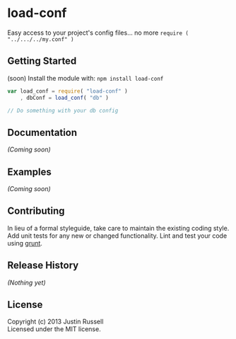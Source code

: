 # load-conf

Easy access to your project's config files... no more `require (
"../.../../my.conf" )`

## Getting Started
(soon) Install the module with: `npm install load-conf`

```javascript
var load_conf = require( "load-conf" )
	, dbConf = load_conf( "db" )

// Do something with your db config
```

## Documentation
_(Coming soon)_

## Examples
_(Coming soon)_

## Contributing
In lieu of a formal styleguide, take care to maintain the existing coding style. Add unit tests for any new or changed functionality. Lint and test your code using [grunt](http://gruntjs.com/).

## Release History
_(Nothing yet)_

## License
Copyright (c) 2013 Justin Russell  
Licensed under the MIT license.
